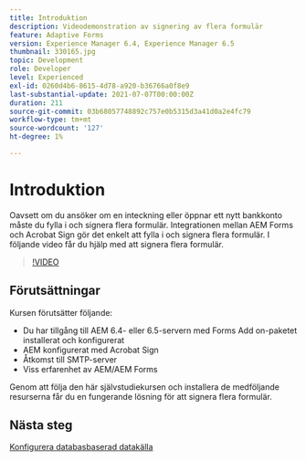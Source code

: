 ```yaml
---
title: Introduktion
description: Videodemonstration av signering av flera formulär
feature: Adaptive Forms
version: Experience Manager 6.4, Experience Manager 6.5
thumbnail: 330165.jpg
topic: Development
role: Developer
level: Experienced
exl-id: 0260d4b6-8615-4d78-a920-b36766a0f8e9
last-substantial-update: 2021-07-07T00:00:00Z
duration: 211
source-git-commit: 03b68057748892c757e0b5315d3a41d0a2e4fc79
workflow-type: tm+mt
source-wordcount: '127'
ht-degree: 1%

---
```


# Introduktion

Oavsett om du ansöker om en inteckning eller öppnar ett nytt bankkonto måste du fylla i och signera flera formulär. Integrationen mellan AEM Forms och Acrobat Sign gör det enkelt att fylla i och signera flera formulär.
I följande video får du hjälp med att signera flera formulär.

>[!VIDEO](https://video.tv.adobe.com/v/3444972?quality=12&learn=on&captions=swe)

## Förutsättningar

Kursen förutsätter följande:

* Du har tillgång till AEM 6.4- eller 6.5-servern med Forms Add on-paketet installerat och konfigurerat
* AEM konfigurerat med Acrobat Sign
* Åtkomst till SMTP-server
* Viss erfarenhet av AEM/AEM Forms

Genom att följa den här självstudiekursen och installera de medföljande resurserna får du en fungerande lösning för att signera flera formulär.

## Nästa steg

[Konfigurera databasbaserad datakälla](./configure-data-source.md)
